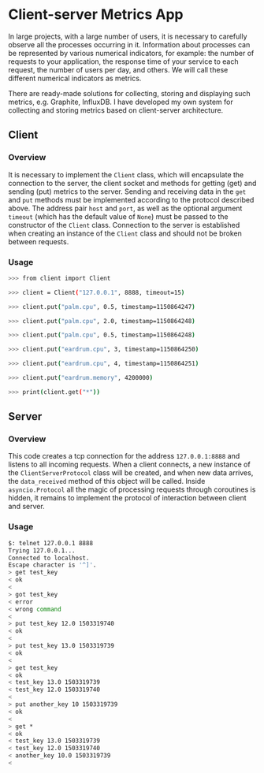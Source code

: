 # Client-server Metrics App

In large projects, with a large number of users, it is necessary to carefully observe all the processes occurring in it. Information about processes can be represented by various numerical indicators, for example: the number of requests to your application, the response time of your service to each request, the number of users per day, and others. We will call these different numerical indicators as metrics.

There are ready-made solutions for collecting, storing and displaying such metrics, e.g. Graphite, InfluxDB. I have developed my own system for collecting and storing metrics based on client-server architecture.

## Client

### Overview

It is necessary to implement the `Client` class, which will encapsulate the connection to the server, the client socket and methods for getting (get) and sending (put) metrics to the server. Sending and receiving data in the `get` and `put` methods must be implemented according to the protocol described above. The address pair `host` and `port`, as well as the optional argument `timeout` (which has the default value of `None`) must be passed to the constructor of the `Client` class. Connection to the server is established when creating an instance of the `Client` class and should not be broken between requests.

### Usage

```bash
>>> from client import Client

>>> client = Client("127.0.0.1", 8888, timeout=15)

>>> client.put("palm.cpu", 0.5, timestamp=1150864247)

>>> client.put("palm.cpu", 2.0, timestamp=1150864248)

>>> client.put("palm.cpu", 0.5, timestamp=1150864248)

>>> client.put("eardrum.cpu", 3, timestamp=1150864250)

>>> client.put("eardrum.cpu", 4, timestamp=1150864251)

>>> client.put("eardrum.memory", 4200000)

>>> print(client.get("*"))
```

## Server

### Overview

This code creates a tcp connection for the address `127.0.0.1:8888` and listens to all incoming requests. When a client connects, a new instance of the `ClientServerProtocol` class will be created, and when new data arrives, the `data_received` method of this object will be called. Inside `asyncio.Protocol` all the magic of processing requests through coroutines is hidden, it remains to implement the protocol of interaction between client and server.

### Usage

```bash
$: telnet 127.0.0.1 8888
Trying 127.0.0.1...
Connected to localhost.
Escape character is '^]'.
> get test_key
< ok
< 
> got test_key
< error
< wrong command
< 
> put test_key 12.0 1503319740
< ok
< 
> put test_key 13.0 1503319739
< ok
< 
> get test_key 
< ok
< test_key 13.0 1503319739
< test_key 12.0 1503319740
< 
> put another_key 10 1503319739
< ok
< 
> get *
< ok
< test_key 13.0 1503319739
< test_key 12.0 1503319740
< another_key 10.0 1503319739
<
```
